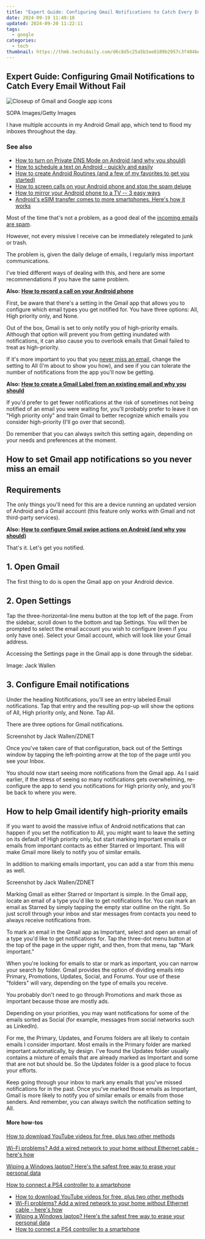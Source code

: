 ```yaml
---
title: "Expert Guide: Configuring Gmail Notifications to Catch Every Email Without Fail"
date: 2024-09-19 11:49:18
updated: 2024-09-20 11:22:11
tags:
  - google
categories:
  - tech
thumbnail: https://thmb.techidaily.com/d6c8d5c25a5b3ae8109b2957c3f404be919cf133b41c5b6f6638a7ed5bc1223b.jpg
---
```


## Expert Guide: Configuring Gmail Notifications to Catch Every Email Without Fail

![Closeup of Gmail and Google app icons](https://www.zdnet.com/a/img/resize/b1ffc25e79c4c7f43b4bdb721e4ce4827c02575f/2022/07/28/b79c3bfa-c677-4874-a643-1fd31dd501c4/gmail-and-google-apps.jpg?auto=webp&width=1280)

SOPA Images/Getty Images

I have multiple accounts in my Android Gmail app, which tend to flood my inboxes throughout the day. 

### See also

* [How to turn on Private DNS Mode on Android (and why you should)](https://www.zdnet.com/article/how-to-turn-on-private-dns-mode-on-android-and-why-you-should/)
* [How to schedule a text on Android - quickly and easily](https://www.zdnet.com/article/how-to-schedule-a-text-on-android/)
* [How to create Android Routines (and a few of my favorites to get you started)](https://www.zdnet.com/article/how-to-create-android-routines-and-a-few-of-my-favorites-to-get-you-started/)
* [How to screen calls on your Android phone and stop the spam deluge](https://www.zdnet.com/article/how-to-screen-calls-on-your-android-phone-and-stop-the-spam-deluge/)
* [How to mirror your Android phone to a TV -- 3 easy ways](https://www.zdnet.com/article/how-to-mirror-android-to-tv/)
* [Android's eSIM transfer comes to more smartphones. Here's how it works](https://www.zdnet.com/article/androids-esim-transfer-comes-to-more-smartphones-heres-how-it-works/)

Most of the time that's not a problem, as a good deal of the [incoming emails are spam](https://www.zdnet.com/article/email-is-our-greatest-productivity-tool-thats-why-phishing-is-so-dangerous-to-everyone/). 

However, not every missive I receive can be immediately relegated to junk or trash. 

The problem is, given the daily deluge of emails, I regularly miss important communications. 

I've tried different ways of dealing with this, and here are some recommendations if you have the same problem. 

**Also:** [**How to record a call on your Android phone**](https://www.zdnet.com/article/how-to-record-a-call-on-your-android-phone/)

First, be aware that there's a setting in the Gmail app that allows you to configure which email types you get notified for. You have three options: All, High priority only, and None. 

Out of the box, Gmail is set to only notify you of high-priority emails. Although that option will prevent you from getting inundated with notifications, it can also cause you to overlook emails that Gmail failed to treat as high-priority. 

If it's more important to you that you [never miss an email](https://www.zdnet.com/home-and-office/work-life/how-to-make-sure-people-see-your-important-emails/), change the setting to All (I'm about to show you how), and see if you can tolerate the number of notifications from the app you'll now be getting. 

**Also:** [**How to create a Gmail Label from an existing email and why you should**](https://www.zdnet.com/home-and-office/work-life/how-to-create-a-gmail-label-from-an-existing-email-and-why-you-should/)

If you'd prefer to get fewer notifications at the risk of sometimes not being notified of an email you were waiting for, you'll probably prefer to leave it on "High priority only" and train Gmail to better recognize which emails you consider high-priority (I'll go over that second). 

Do remember that you can always switch this setting again, depending on your needs and preferences at the moment. 

##  How to set Gmail app notifications so you never miss an email 

##  Requirements 

The only things you'll need for this are a device running an updated version of Android and a Gmail account (this feature only works with Gmail and not third-party services). 

**Also:** [**How to configure Gmail swipe actions on Android (and why you should)**](https://www.zdnet.com/article/how-to-configure-gmail-swipe-actions-on-android-and-why-you-should/)

That's it. Let's get you notified. 

## 1\. Open Gmail

The first thing to do is open the Gmail app on your Android device.

## 2\. Open Settings

Tap the three-horizontal-line menu button at the top left of the page. From the sidebar, scroll down to the bottom and tap Settings. You will then be prompted to select the email account you wish to configure (even if you only have one). Select your Gmail account, which will look like your Gmail address.

Accessing the Settings page in the Gmail app is done through the sidebar.

Image: Jack Wallen

## 3\. Configure Email notifications

Under the heading Notifications, you'll see an entry labeled Email notifications. Tap that entry and the resulting pop-up will show the options of All, High priority only, and None. Tap All.

There are three options for Gmail notifications.

Screenshot by Jack Wallen/ZDNET

Once you've taken care of that configuration, back out of the Settings window by tapping the left-pointing arrow at the top of the page until you see your Inbox. 

You should now start seeing more notifications from the Gmail app. As I said earlier, if the stress of seeing so many notifications gets overwhelming, re-configure the app to send you notifications for High priority only, and you'll be back to where you were. 

##  How to help Gmail identify high-priority emails 

If you want to avoid the massive influx of Android notifications that can happen if you set the notification to All, you might want to leave the setting on its default of High priority only, but start marking important emails or emails from important contacts as either Starred or Important. This will make Gmail more likely to notify you of similar emails. 

In addition to marking emails important, you can add a star from this menu as well.

Screenshot by Jack Wallen/ZDNET

Marking Gmail as either Starred or Important is simple. In the Gmail app, locate an email of a type you'd like to get notifications for. You can mark an email as Starred by simply tapping the empty star outline on the right. So just scroll through your inbox and star messages from contacts you need to always receive notifications from. 

To mark an email in the Gmail app as Important, select and open an email of a type you'd like to get notifications for. Tap the three-dot menu button at the top of the page in the upper right, and then, from that menu, tap "Mark important."

When you're looking for emails to star or mark as important, you can narrow your search by folder. Gmail provides the option of dividing emails into Primary, Promotions, Updates, Social, and Forums. Your use of these "folders" will vary, depending on the type of emails you receive. 

You probably don't need to go through Promotions and mark those as important because those are mostly ads. 

Depending on your priorities, you may want notifications for some of the emails sorted as Social (for example, messages from social networks such as LinkedIn). 

For me, the Primary, Updates, and Forums folders are all likely to contain emails I consider important. Most emails in the Primary folder are marked important automatically, by design. I've found the Updates folder usually contains a mixture of emails that are already marked as Important and some that are not but should be. So the Updates folder is a good place to focus your efforts.

Keep going through your inbox to mark any emails that you've missed notifications for in the past. Once you've marked those emails as Important, Gmail is more likely to notify you of similar emails or emails from those senders. And remember, you can always switch the notification setting to All.

#### More how-tos

[How to download YouTube videos for free, plus two other methods](https://www.zdnet.com/article/how-to-download-youtube-videos-for-free-plus-two-other-methods/ "How to download YouTube videos for free, plus two other methods")

[Wi-Fi problems? Add a wired network to your home without Ethernet cable - here's how](https://www.zdnet.com/article/wi-fi-problems-how-to-add-a-wired-network-to-your-home-without-ethernet-cable/ "Wi-Fi problems? Add a wired network to your home without Ethernet cable - here's how")

[Wiping a Windows laptop? Here's the safest free way to erase your personal data](https://www.zdnet.com/article/wiping-a-windows-laptop-heres-the-safest-free-way-to-erase-your-personal-data/ "Wiping a Windows laptop? Here's the safest free way to erase your personal data")

[How to connect a PS4 controller to a smartphone](https://www.zdnet.com/article/how-to-connect-a-ps4-controller-to-a-smartphone/ "How to connect a PS4 controller to a smartphone")

* [How to download YouTube videos for free, plus two other methods](https://www.zdnet.com/article/how-to-download-youtube-videos-for-free-plus-two-other-methods/ "How to download YouTube videos for free, plus two other methods")
* [Wi-Fi problems? Add a wired network to your home without Ethernet cable - here's how](https://www.zdnet.com/article/wi-fi-problems-how-to-add-a-wired-network-to-your-home-without-ethernet-cable/ "Wi-Fi problems? Add a wired network to your home without Ethernet cable - here's how")
* [Wiping a Windows laptop? Here's the safest free way to erase your personal data](https://www.zdnet.com/article/wiping-a-windows-laptop-heres-the-safest-free-way-to-erase-your-personal-data/ "Wiping a Windows laptop? Here's the safest free way to erase your personal data")
* [How to connect a PS4 controller to a smartphone](https://www.zdnet.com/article/how-to-connect-a-ps4-controller-to-a-smartphone/ "How to connect a PS4 controller to a smartphone")

<ins class="adsbygoogle"
     style="display:block"
     data-ad-format="autorelaxed"
     data-ad-client="ca-pub-7571918770474297"
     data-ad-slot="1223367746"></ins>



<ins class="adsbygoogle"
     style="display:block"
     data-ad-client="ca-pub-7571918770474297"
     data-ad-slot="8358498916"
     data-ad-format="auto"
     data-full-width-responsive="true"></ins>
